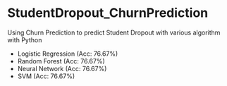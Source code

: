 # StudentDropout_ChurnPrediction
Using Churn Prediction to predict Student Dropout with various algorithm with Python

- Logistic Regression (Acc: 76.67%)
- Random Forest (Acc: 76.67%)
- Neural Network (Acc: 76.67%)
- SVM (Acc: 76.67%)
